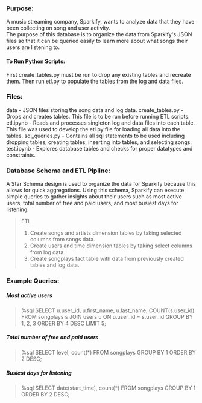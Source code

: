 ### Purpose:

A music streaming company, Sparkify, wants to analyze data that they have been collecting on song and user activity.  
The purpose of this database is to organize the data from Sparkify's JSON files so that it can be queried easily to 
learn more about what songs their users are listening to.

#### To Run Python Scripts:

First create_tables.py must be run to drop any existing tables and recreate them.
Then run etl.py to populate the tables from the log and data files.

### Files:

data - JSON files storing the song data and log data. 
create_tables.py - Drops and creates tables. This file is to be run before running ETL scripts.
etl.ipynb - Reads and processes singleton log and data files into each table. This file was used to develop the etl.py file for loading all data into the tables.
sql_queries.py - Contains all sql statements to be used including dropping tables, creating tables, inserting into tables, and selecting songs.
test.ipynb - Explores database tables and checks for proper datatypes and constraints.

### Database Schema and ETL Pipline:

A Star Schema design is used to organize the data for Sparkify because this allows for quick aggregations.  Using this schema, 
Sparkify can execute simple queries to gather insights about their users such as most active users, total number of free and 
paid users, and most busiest days for listening.

> ETL
> 1. Create songs and artists dimension tables by taking selected columns from songs data.
> 2. Create users and time dimension tables by taking select columns from log data.
> 3. Create songplays fact table with data from previously created tables and log data.

### Example Queries:

##### Most active users

> %sql SELECT u.user_id, u.first_name, u.last_name, COUNT(s.user_id) FROM songplays s JOIN users u ON u.user_id = s.user_id GROUP BY 1, 2, 3 ORDER BY 4 DESC LIMIT 5;

##### Total number of free and paid users

> %sql SELECT level, count(*) FROM songplays GROUP BY 1 ORDER BY 2 DESC;

##### Busiest days for listening

> %sql SELECT date(start_time), count(*) FROM songplays GROUP BY 1 ORDER BY 2 DESC;
